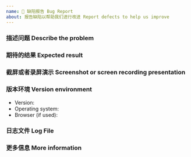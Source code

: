```yaml
---
name: 🐛 缺陷报告 Bug Report
about: 报告缺陷以帮助我们进行改进 Report defects to help us improve
---
```


### 描述问题 Describe the problem

<!--
请尽量清晰地描述你遇到的问题。
Please describe your problem as clearly and accurately as possible.
-->

### 期待的结果 Expected result

<!--
请尽量清晰地描述你所期待的结果。
Please be as clear and accurate as possible to describe the results you are looking for.
-->

### 截屏或者录屏演示 Screenshot or screen recording presentation

<!--
请通过截屏或者录屏演示你碰到的问题。
Please try to attach screenshots or videos to describe the problem you are experiencing.

(It is recommended to use [Screen2Gif](https://www.screentogif.com/) to record the screen under Windows. If it is related to the editor input, please open the `Image - Key Strokes` after recording with Screen2Gif)
-->

### 版本环境 Version environment

* Version: 
* Operating system: 
* Browser (if used): 

### 日志文件 Log File

<!--
请提供内核日志：工作空间/conf/siyuan.log
The program log file is located at: workspace/conf/siyuan.log
-->

### 更多信息 More information

<!--
请提供任何附加信息，以帮助我们更好地定位问题。
Please provide other additional information to help us diagnose the problem.
-->